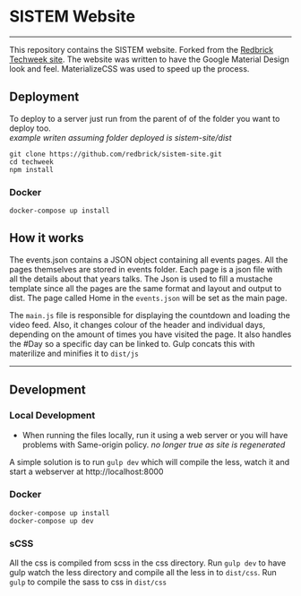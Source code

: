 # SISTEM Website

---
This repository contains the SISTEM website. Forked from the [Redbrick Techweek site](https://github.com/redbrick/TechWeek).
The website was written to have the Google Material Design look and feel. MaterializeCSS was used to speed up the process.  

## Deployment

To deploy to a server just run from the parent of of the folder you want to deploy too.  
_example writen assuming folder deployed is sistem-site/dist_

```
git clone https://github.com/redbrick/sistem-site.git
cd techweek
npm install
```

### Docker

```
docker-compose up install
```

## How it works

The events.json contains a JSON object containing all events pages.
All the pages themselves are stored in events folder. Each page is a json file with all the details about that years talks.
The Json is used to fill a mustache template since all the pages are the same format and layout and output to dist. The page called Home in the `events.json` will be set as the main page.


The `main.js` file is responsible for displaying the countdown and loading the video feed. Also, it changes colour of the header and individual days, depending on the amount of times you have visited the page. It also handles the #Day so a specific day can be linked to.
Gulp concats this with materilize and minifies it to `dist/js`

---

## Development

### Local Development

* When running the files locally, run it using a web server or you will have problems with Same-origin policy. _no longer true as site is regenerated_

A simple solution is to run `gulp dev` which will compile the less, watch it and start a webserver at http://localhost:8000

### Docker

```
docker-compose up install
docker-compose up dev
```

### sCSS

All the css is compiled from scss in the css directory.
Run `gulp dev` to have gulp watch the less directory and compile all the less in to `dist/css`.
Run `gulp` to compile the sass to css in `dist/css`

